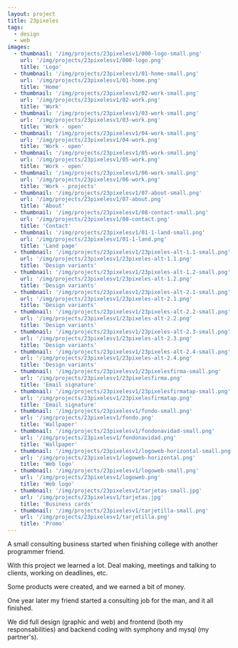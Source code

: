 ```yaml
---
layout: project
title: 23pixeles
tags:
  - design
  - web
images:
  - thumbnail: '/img/projects/23pixelesv1/000-logo-small.png'
    url: '/img/projects/23pixelesv1/000-logo.png'
    title: 'Logo'
  - thumbnail: '/img/projects/23pixelesv1/01-home-small.png'
    url: '/img/projects/23pixelesv1/01-home.png'
    title: 'Home'
  - thumbnail: '/img/projects/23pixelesv1/02-work-small.png'
    url: '/img/projects/23pixelesv1/02-work.png'
    title: 'Work'
  - thumbnail: '/img/projects/23pixelesv1/03-work-small.png'
    url: '/img/projects/23pixelesv1/03-work.png'
    title: 'Work - open'
  - thumbnail: '/img/projects/23pixelesv1/04-work-small.png'
    url: '/img/projects/23pixelesv1/04-work.png'
    title: 'Work - open'
  - thumbnail: '/img/projects/23pixelesv1/05-work-small.png'
    url: '/img/projects/23pixelesv1/05-work.png'
    title: 'Work - open'
  - thumbnail: '/img/projects/23pixelesv1/06-work-small.png'
    url: '/img/projects/23pixelesv1/06-work.png'
    title: 'Work - projects'
  - thumbnail: '/img/projects/23pixelesv1/07-about-small.png'
    url: '/img/projects/23pixelesv1/07-about.png'
    title: 'About'
  - thumbnail: '/img/projects/23pixelesv1/08-contact-small.png'
    url: '/img/projects/23pixelesv1/08-contact.png'
    title: 'Contact'
  - thumbnail: '/img/projects/23pixelesv1/01-1-land-small.png'
    url: '/img/projects/23pixelesv1/01-1-land.png'
    title: 'Land page'
  - thumbnail: '/img/projects/23pixelesv1/23pixeles-alt-1.1-small.png'
    url: '/img/projects/23pixelesv1/23pixeles-alt-1.1.png'
    title: 'Design variants'
  - thumbnail: '/img/projects/23pixelesv1/23pixeles-alt-1.2-small.png'
    url: '/img/projects/23pixelesv1/23pixeles-alt-1.2.png'
    title: 'Design variants'
  - thumbnail: '/img/projects/23pixelesv1/23pixeles-alt-2.1-small.png'
    url: '/img/projects/23pixelesv1/23pixeles-alt-2.1.png'
    title: 'Design variants'
  - thumbnail: '/img/projects/23pixelesv1/23pixeles-alt-2.2-small.png'
    url: '/img/projects/23pixelesv1/23pixeles-alt-2.2.png'
    title: 'Design variants'
  - thumbnail: '/img/projects/23pixelesv1/23pixeles-alt-2.3-small.png'
    url: '/img/projects/23pixelesv1/23pixeles-alt-2.3.png'
    title: 'Design variants'
  - thumbnail: '/img/projects/23pixelesv1/23pixeles-alt-2.4-small.png'
    url: '/img/projects/23pixelesv1/23pixeles-alt-2.4.png'
    title: 'Design variants'
  - thumbnail: '/img/projects/23pixelesv1/23pixelesfirma-small.png'
    url: '/img/projects/23pixelesv1/23pixelesfirma.png'
    title: 'Email signature'
  - thumbnail: '/img/projects/23pixelesv1/23pixelesfirmatap-small.png'
    url: '/img/projects/23pixelesv1/23pixelesfirmatap.png'
    title: 'Email signature'
  - thumbnail: '/img/projects/23pixelesv1/fondo-small.png'
    url: '/img/projects/23pixelesv1/fondo.png'
    title: 'Wallpaper'
  - thumbnail: '/img/projects/23pixelesv1/fondonavidad-small.png'
    url: '/img/projects/23pixelesv1/fondonavidad.png'
    title: 'Wallpaper'
  - thumbnail: '/img/projects/23pixelesv1/logoweb-horizontal-small.png'
    url: '/img/projects/23pixelesv1/logoweb-horizontal.png'
    title: 'Web logo'
  - thumbnail: '/img/projects/23pixelesv1/logoweb-small.png'
    url: '/img/projects/23pixelesv1/logoweb.png'
    title: 'Web logo'
  - thumbnail: '/img/projects/23pixelesv1/tarjetas-small.jpg'
    url: '/img/projects/23pixelesv1/tarjetas.jpg'
    title: 'Business cards'
  - thumbnail: '/img/projects/23pixelesv1/tarjetilla-small.png'
    url: '/img/projects/23pixelesv1/tarjetilla.png'
    title: 'Promo'
---
```


A small consulting business started when finishing college with another
programmer friend.

With this project we learned a lot. Deal making, meetings and talking to
clients, working on deadlines, etc.

Some products were created, and we earned a bit of money.

One year later my friend started a consulting job for the man, and it all
finished.

We did full design (graphic and web) and frontend (both my responsabilities)
and backend coding with symphony and mysql (my partner's).

